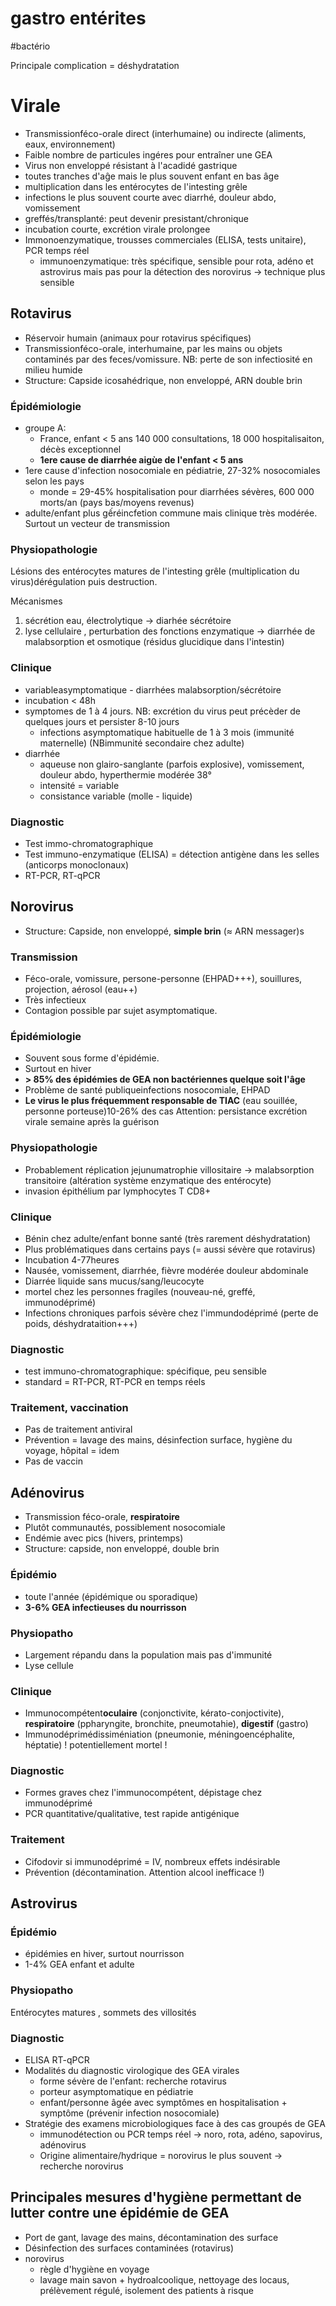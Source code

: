# gastro entérites
#bactério 


Principale complication = déshydratation 


# Virale


- Transmissionféco-orale direct (interhumaine) ou indirecte
  (aliments, eaux, environnement) 
- Faible nombre de particules ingéres pour entraîner une GEA 
- Virus non enveloppé résistant à l'acadidé gastrique 
- toutes tranches d'aĝe mais le plus souvent enfant en bas âge 
- multiplication dans les entérocytes de l'intesting grêle 
- infections le plus souvent courte avec diarrhé, douleur abdo, vomissement 
- greffés/transplanté: peut devenir presistant/chronique 
- incubation courte, excrétion virale prolongee 
- Immonoenzymatique, trousses commerciales (ELISA, tests unitaire), PCR temps réel 
    - immunoenzymatique: très spécifique, sensible pour rota, adéno et
      astrovirus mais pas pour la détection des norovirus -> technique
      plus sensible 


## Rotavirus


- Réservoir humain (animaux pour rotavirus spécifiques) 
- Transmissionféco-orale, interhumaine, par les mains ou objets
  contaminés par des feces/vomissure. NB: perte de son infectiosité
  en milieu humide 
- Structure: Capside icosahédrique, non enveloppé, ARN double brin 


### Épidémiologie


- groupe A: 
    - France, enfant < 5 ans 140 000 consultations, 18 000 hospitalisaiton, décès exceptionnel 
    - **1ere cause de diarrhée aigùe de l'enfant < 5 ans** 
- 1ere cause d'infection nosocomiale en pédiatrie, 27-32% nosocomiales selon les pays 
    - monde = 29-45% hospitalisation pour diarrhées sévères, 600 000 morts/an (pays bas/moyens revenus) 
- adulte/enfant plus gếréincfetion commune mais clinique très modérée. Surtout un vecteur de transmission 


### Physiopathologie


Lésions des entérocytes matures de l'intesting grêle (multiplication du virus)dérégulation puis destruction. 

Mécanismes

1. sécrétion eau, électrolytique -> diarhée sécrétoire 
2. lyse cellulaire , perturbation des fonctions enzymatique -> diarrhée de malabsorption et osmotique (résidus glucidique dans l'intestin) 


### Clinique


- variableasymptomatique - diarrhées malabsorption/sécrétoire 
- incubation < 48h 
- symptomes de 1 à 4 jours. NB: excrétion du virus peut précèder de quelques jours et persister 8-10 jours 
    - infections asymptomatique habituelle de 1 à 3 mois (immunité maternelle) (NBimmunité secondaire chez adulte) 
- diarrhée 
    - aqueuse non glairo-sanglante (parfois explosive), vomissement, douleur abdo, hyperthermie modérée 38° 
    - intensité = variable 
    - consistance variable (molle - liquide) 


### Diagnostic


- Test immo-chromatographique 
- Test immuno-enzymatique (ELISA) = détection antigène dans les selles (anticorps monoclonaux) 
- RT-PCR, RT-qPCR 


## Norovirus


- Structure: Capside, non enveloppé, **simple brin** (≈ ARN messager)s 


### Transmission


- Féco-orale, vomissure, persone-personne (EHPAD+++), souillures, projection, aérosol (eau++) 
- Très infectieux 
- Contagion possible par sujet asymptomatique. 


### Épidémiologie


- Souvent sous forme d'épidémie. 
- Surtout en hiver 
- **> 85% des épidémies de GEA non bactériennes quelque soit l'âge** 
- Problème de santé publiqueinfections nosocomiale, EHPAD 
- **Le virus le plus fréquemment responsable de TIAC** (eau souillée, personne porteuse)10-26% des cas Attention: persistance excrétion virale semaine après la guérison 


### Physiopathologie


- Probablement réplication jejunumatrophie villositaire -> malabsorption transitoire (altération système enzymatique des entérocyte) 
- invasion épithélium par lymphocytes T CD8+ 


### Clinique


- Bénin chez adulte/enfant bonne santé (très rarement déshydratation) 
- Plus problématiques dans certains pays (= aussi sévère que rotavirus) 
- Incubation 4-77heures 
- Nausée, vomissement, diarrhée, fièvre modérée douleur abdominale 
- Diarrée liquide sans mucus/sang/leucocyte 
- mortel chez les personnes fragiles (nouveau-né, greffé, immunodéprimé) 
- Infections chroniques parfois sévère chez l'immundodéprimé (perte de poids, déshydrataition+++) 


### Diagnostic


- test immuno-chromatographique: spécifique, peu sensible 
- standard = RT-PCR, RT-PCR en temps réels 


### Traitement, vaccination


- Pas de traitement antiviral 
- Prévention = lavage des mains, désinfection surface, hygiène du
  voyage, hôpital = idem 
- Pas de vaccin 


## Adénovirus


- Transmission féco-orale, **respiratoire** 
- Plutôt communautés, possiblement nosocomiale 
- Endémie avec pics (hivers, printemps) 
- Structure: capside, non enveloppé, double brin 


### Épidémio


- toute l'année (épidémique ou sporadique) 
- **3-6% GEA infectieuses du nourrisson** 


### Physiopatho


- Largement répandu dans la population mais pas d'immunité 
- Lyse cellule 


### Clinique


- Immunocompétent**oculaire** (conjonctivite, kérato-conjoctivite), **respiratoire** (ppharyngite, bronchite, pneumotahie), **digestif** (gastro) 
- Immunodéprimédissiméniation (pneumonie, méningoencéphalite, héptatie) ! potentiellement mortel ! 


### Diagnostic


- Formes graves chez l'immunocompétent, dépistage chez immunodéprimé 
- PCR quantitative/qualitative, test rapide antigénique 


### Traitement


- Cifodovir si immunodéprimé = IV, nombreux effets indésirable 
- Prévention (décontamination. Attention alcool inefficace !) 


## Astrovirus



### Épidémio


- épidémies en hiver, surtout nourrisson 
- 1-4% GEA enfant et adulte 


### Physiopatho


Entérocytes matures , sommets des villosités 


### Diagnostic


- ELISA RT-qPCR 
- Modalités du diagnostic virologique des GEA virales 
    - forme sévère de l'enfant: recherche rotavirus 
    - porteur asymptomatique en pédiatrie 
    - enfant/personne âgée avec symptômes en hospitalisation + symptôme
      (prévenir infection nosocomiale) 
- Stratégie des examens microbiologiques face à des cas groupés de GEA 
    - immunodétection ou PCR temps réel -> noro, rota, adéno, sapovirus, adénovirus 
    - Origine alimentaire/hydrique = norovirus le plus souvent -> recherche norovirus 


## Principales mesures d'hygiène permettant de lutter contre une épidémie de GEA


- Port de gant, lavage des mains, décontamination des surface 
- Désinfection des surfaces contaminées (rotavirus) 
- norovirus
    - règle d'hygiène en voyage 
    - lavage main savon + hydroalcoolique, nettoyage des locaus,
      prélèvement régulé, isolement des patients à risque 

